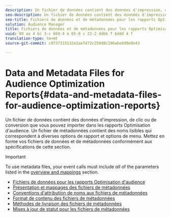 ```yaml
---
description: Un fichier de données contient des données d'impression, de clic ou de conversion que vous pouvez importer dans les rapports Optimisation d'audience. Un fichier de métadonnées contient des noms lisibles qui correspondent à diverses options de rapport et options de menu. Mettez en forme vos fichiers de données et de métadonnées conformément aux spécifications de cette section.
seo-description: Un fichier de données contient des données d'impression, de clic ou de conversion que vous pouvez importer dans les rapports Optimisation d'audience. Un fichier de métadonnées contient des noms lisibles qui correspondent à diverses options de rapport et options de menu. Mettez en forme vos fichiers de données et de métadonnées conformément aux spécifications de cette section.
seo-title: Fichiers de données et de métadonnées pour les rapports Optimisation d'audience
solution: Audience Manager
title: Fichiers de données et de métadonnées pour les rapports Optimisation d'audience
uuid: 80 aa 4 bc 3-c 660-4 e 65-8 c 22-2 ddbb 7 bddd 4 f
translation-type: tm+mt
source-git-commit: c9737315132e2ae7d72c250d8c196abe8d9e0e43

---
```



# Data and Metadata Files for Audience Optimization Reports{#data-and-metadata-files-for-audience-optimization-reports}

Un fichier de données contient des données d&#39;impression, de clic ou de conversion que vous pouvez importer dans les rapports Optimisation d&#39;audience. Un fichier de métadonnées contient des noms lisibles qui correspondent à diverses options de rapport et options de menu. Mettez en forme vos fichiers de données et de métadonnées conformément aux spécifications de cette section.

>[!IMPORTANT]
>
>To use metadata files, your event calls must include *all* of the parameters listed in the [overview and mappings](../../../reporting/audience-optimization-reports/metadata-files-intro/metadata-file-overview.md) section.

* [Fichiers de données pour les rapports Optimisation d&#39;audience](/help/using/reporting/audience-optimization-reports/metadata-files-intro/datafiles-intro.md)
* [Présentation et mappages des fichiers de métadonnées](/help/using/reporting/audience-optimization-reports/metadata-files-intro/metadata-file-overview.md)
* [Conventions d&#39;attribution de noms aux fichiers de métadonnées](/help/using/reporting/audience-optimization-reports/metadata-files-intro/metadata-file-names.md)
* [Format de contenu des fichiers de métadonnées](/help/using/reporting/audience-optimization-reports/metadata-files-intro/metadata-file-contents.md)
* [Méthodes de livraison des fichiers de métadonnées](/help/using/reporting/audience-optimization-reports/metadata-files-intro/metadata-delivery-methods.md)
* [Mises à jour de statut pour les fichiers de métadonnées](/help/using/reporting/audience-optimization-reports/metadata-files-intro/metadata-update-status.md)




